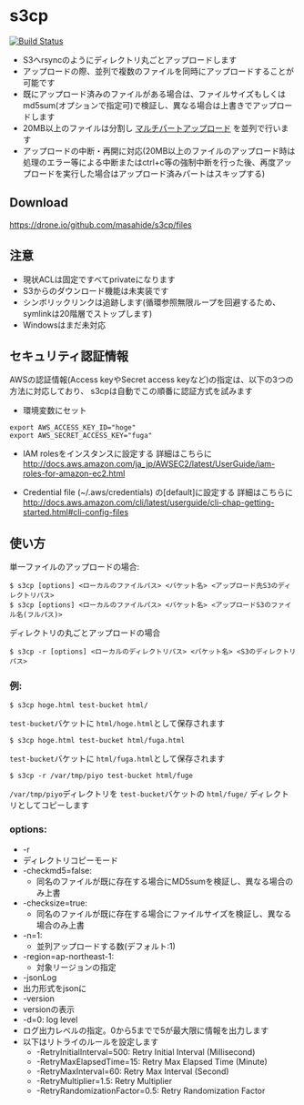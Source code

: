 s3cp
====

[![Build Status](https://drone.io/github.com/masahide/s3cp/status.png)](https://drone.io/github.com/masahide/s3cp/latest)

* S3へrsyncのようにディレクトリ丸ごとアップロードします
* アップロードの際、並列で複数のファイルを同時にアップロードすることが可能です
* 既にアップロード済みのファイルがある場合は、ファイルサイズもしくはmd5sum(オプションで指定可)で検証し、異なる場合は上書きでアップロードします
* 20MB以上のファイルは分割し [マルチパートアップロード](http://docs.aws.amazon.com/ja_jp/AmazonS3/latest/dev/uploadobjusingmpu.html) を並列で行います
* アップロードの中断・再開に対応(20MB以上のファイルのアップロード時は処理のエラー等による中断またはctrl+c等の強制中断を行った後、再度アップロードを実行した場合はアップロード済みパートはスキップする)

Download
--------

https://drone.io/github.com/masahide/s3cp/files


注意
----

* 現状ACLは固定ですべてprivateになります
* S3からのダウンロード機能は未実装です
* シンボリックリンクは追跡します(循環参照無限ループを回避するため、symlinkは20階層でストップします)
* Windowsはまだ未対応




セキュリティ認証情報
--------------------


AWSの認証情報(Access keyやSecret access keyなど)の指定は、以下の3つの方法に対応しており、
s3cpは自動でこの順番に認証方式を試みます

* 環境変数にセット

```bash:
export AWS_ACCESS_KEY_ID="hoge"
export AWS_SECRET_ACCESS_KEY="fuga"
````

* IAM rolesをインスタンスに設定する
詳細はこちらに
http://docs.aws.amazon.com/ja_jp/AWSEC2/latest/UserGuide/iam-roles-for-amazon-ec2.html

* Credential file (~/.aws/credentials) の[default]に設定する
詳細はこちらに
http://docs.aws.amazon.com/cli/latest/userguide/cli-chap-getting-started.html#cli-config-files



使い方
------

単一ファイルのアップロードの場合:

```bash:
$ s3cp [options] <ローカルのファイルパス> <バケット名> <アップロード先S3のディレクトリパス>
$ s3cp [options] <ローカルのファイルパス> <バケット名> <アップロードS3のファイル名(フルパス)>
```

ディレクトリの丸ごとアップロードの場合

```
$ s3cp -r [options] <ローカルのディレクトリパス> <バケット名> <S3のディレクトリパス>
```

### 例:

```
$ s3cp hoge.html test-bucket html/
```
`test-bucket`バケットに `html/hoge.html`として保存されます

```
$ s3cp hoge.html test-bucket html/fuga.html
```
`test-bucket`バケットに `html/fuga.html`として保存されます


```
$ s3cp -r /var/tmp/piyo test-bucket html/fuge
```
`/var/tmp/piyo`ディレクトリを `test-bucket`バケットの `html/fuge/` ディレクトリとしてコピーします



### options:

 *  -r
   *  ディレクトリコピーモード
 * -checkmd5=false:
   * 同名のファイルが既に存在する場合にMD5sumを検証し、異なる場合のみ上書
 * -checksize=true:
   * 同名のファイルが既に存在する場合にファイルサイズを検証し、異なる場合のみ上書
 * -n=1:
   * 並列アップロードする数(デフォルト:1)
 * -region=ap-northeast-1:
   * 対象リージョンの指定
 *  -jsonLog
   * 出力形式をjsonに
 *  -version
   * versionの表示
 *  -d=0: log level
   * ログ出力レベルの指定。0から5までで5が最大限に情報を出力します
 * 以下はリトライのルールを設定します
   *  -RetryInitialInterval=500: Retry Initial Interval (Millisecond)
   *  -RetryMaxElapsedTime=15: Retry Max Elapsed Time (Minute)
   *  -RetryMaxInterval=60: Retry Max Interval (Second)
   *  -RetryMultiplier=1.5: Retry Multiplier
   *  -RetryRandomizationFactor=0.5: Retry Randomization Factor

